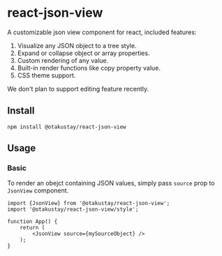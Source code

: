 # react-json-view

A customizable json view component for react, included features:

1. Visualize any JSON object to a tree style.
2. Expand or collapse object or array properties.
3. Custom rendering of any value.
4. Built-in render functions like copy property value.
5. CSS theme support.

We don't plan to support editing feature recently.

## Install

```shell
npm install @otakustay/react-json-view
```

## Usage

### Basic

To render an obejct containing JSON values, simply pass `source` prop to `JsonView` component.

```tsx
import {JsonView} from '@otakustay/react-json-view';
import '@otakustay/react-json-view/style';

function App() {
    return (
        <JsonView source={mySourceObject} />
    );
}
```
